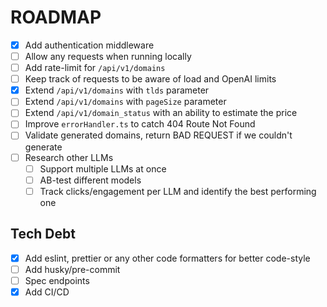 # ROADMAP

- [x] Add authentication middleware
- [ ] Allow any requests when running locally
- [ ] Add rate-limit for `/api/v1/domains`
- [ ] Keep track of requests to be aware of load and OpenAI limits
- [x] Extend `/api/v1/domains` with `tlds` parameter
- [ ] Extend `/api/v1/domains` with `pageSize` parameter
- [ ] Extend `/api/v1/domain_status` with an ability to estimate the price
- [ ] Improve `errorHandler.ts` to catch 404 Route Not Found
- [ ] Validate generated domains, return BAD REQUEST if we couldn't generate
- [ ] Research other LLMs
  - [ ] Support multiple LLMs at once
  - [ ] AB-test different models
  - [ ] Track clicks/engagement per LLM and identify the best performing one

## Tech Debt

- [x] Add eslint, prettier or any other code formatters for better code-style
- [ ] Add husky/pre-commit
- [ ] Spec endpoints
- [x] Add CI/CD
